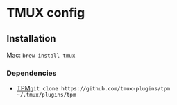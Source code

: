 # TMUX config

## Installation
Mac: ```brew install tmux```

### Dependencies
- [TPM](https://github.com/tmux-plugins/tpm)```git clone https://github.com/tmux-plugins/tpm ~/.tmux/plugins/tpm```
